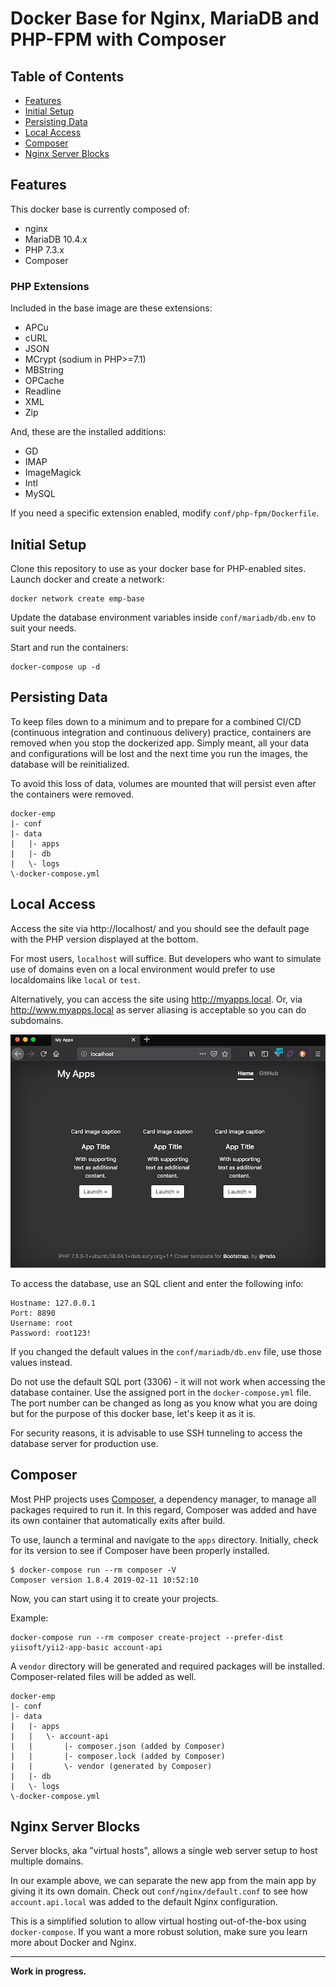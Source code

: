# Docker Base for Nginx, MariaDB and PHP-FPM with Composer

## Table of Contents

  - [Features](#features)
  - [Initial Setup](#initial-setup)
  - [Persisting Data](#persisting-data)
  - [Local Access](#local-access)
  - [Composer](#composer)
  - [Nginx Server Blocks](#nginx-server-blocks)

## Features

This docker base is currently composed of:

  - nginx
  - MariaDB 10.4.x
  - PHP 7.3.x
  - Composer

### PHP Extensions

Included in the base image are these extensions:

  - APCu
  - cURL
  - JSON
  - MCrypt (sodium in PHP>=7.1)
  - MBString
  - OPCache
  - Readline
  - XML
  - Zip

And, these are the installed additions:

  - GD
  - IMAP
  - ImageMagick
  - Intl
  - MySQL

If you need a specific extension enabled, modify `conf/php-fpm/Dockerfile`.

## Initial Setup

Clone this repository to use as your docker base for PHP-enabled sites. Launch docker and create a network:

```
docker network create emp-base
```

Update the database environment variables inside `conf/mariadb/db.env` to suit your needs.

Start and run the containers:

```
docker-compose up -d
```

## Persisting Data

To keep files down to a minimum and to prepare for a combined CI/CD (continuous integration and continuous delivery) practice, containers are removed when you stop the dockerized app. Simply meant, all your data and configurations will be lost and the next time you run the images, the database will be reinitialized.

To avoid this loss of data, volumes are mounted that will persist even after the containers were removed.

```
docker-emp
|- conf
|- data
|   |- apps
|   |- db
|   \- logs
\-docker-compose.yml
```

## Local Access

Access the site via http://localhost/ and you should see the default page with the PHP version displayed at the bottom.

For most users, `localhost` will suffice. But developers who want to simulate use of domains even on a local environment would prefer to use localdomains like `local` or `test`.

Alternatively, you can access the site using http://myapps.local. Or, via http://www.myapps.local as server aliasing is acceptable so you can do subdomains.

![Main Page](/conf/screenshot.png "Main Page")

To access the database, use an SQL client and enter the following info:

```
Hostname: 127.0.0.1
Port: 8890
Username: root
Password: root123!
```

If you changed the default values in the `conf/mariadb/db.env` file, use those values instead.

Do not use the default SQL port (3306) - it will not work when accessing the database container. Use the assigned port in the `docker-compose.yml` file. The port number can be changed as long as you know what you are doing but for the purpose of this docker base, let's keep it as it is.

For security reasons, it is advisable to use SSH tunneling to access the database server for production use.

## Composer

Most PHP projects uses [Composer](https://getcomposer.org/), a dependency manager, to manage all packages required to run it. In this regard, Composer was added and have its own container that automatically exits after build.

To use, launch a terminal and navigate to the `apps` directory. Initially, check for its version to see if Composer have been properly installed.

```
$ docker-compose run --rm composer -V
Composer version 1.8.4 2019-02-11 10:52:10
```

Now, you can start using it to create your projects.

Example:

```
docker-compose run --rm composer create-project --prefer-dist yiisoft/yii2-app-basic account-api
```

A `vendor` directory will be generated and required packages will be installed. Composer-related files will be added as well.

```
docker-emp
|- conf
|- data
|   |- apps
|   |   \- account-api
|   |       |- composer.json (added by Composer)
|   |       |- composer.lock (added by Composer)
|   |       \- vendor (generated by Composer)
|   |- db
|   \- logs
\-docker-compose.yml
```

## Nginx Server Blocks

Server blocks, aka "virtual hosts", allows a single web server setup to host multiple domains.

In our example above, we can separate the new app from the main app by giving it its own domain. Check out `conf/nginx/default.conf` to see how  `account.api.local` was added to the default Nginx configuration.

This is a simplified solution to allow virtual hosting out-of-the-box using `docker-compose`. If you want a more robust solution, make sure you learn more about Docker and Nginx.

---

**Work in progress.**